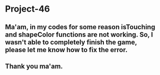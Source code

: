 # Project-46
## Ma'am, in my codes for some reason isTouching and shapeColor functions are not working. So, I wasn't able to completely finish the game, please let me know how to fix the error.
## Thank you ma'am.
